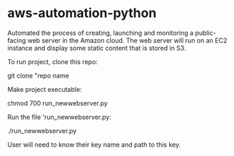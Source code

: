 # aws-automation-python

Automated the process of creating, launching and monitoring a public-facing web server in the Amazon cloud. 
The web server will run on an EC2 instance and display some static content that is stored in S3.

To run project, clone this repo:

  git clone "repo name
  
Make project executable:

  chmod 700 run_newwebserver.py
  
Run the file 'run_newwebserver.py:

  ./run_newwebserver.py
  
User will need to know their key name and path to this key.
